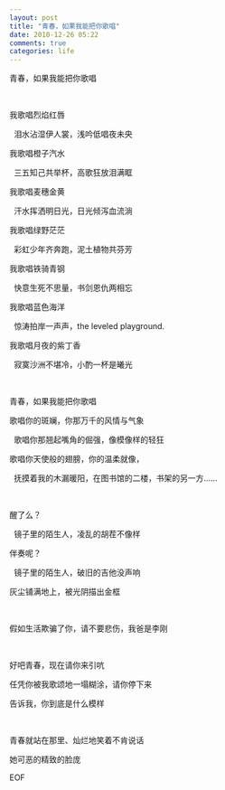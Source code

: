 ```yaml
---
layout: post
title: "青春，如果我能把你歌唱"
date: 2010-12-26 05:22
comments: true
categories: life
---
```


青春，如果我能把你歌唱

&nbsp;&nbsp;

我歌唱烈焰红唇

&nbsp;&nbsp;泪水沾湿伊人裳，浅吟低唱夜未央

我歌唱橙子汽水

&nbsp;&nbsp;三五知己共举杯，高歌狂放泪满眶

我歌唱麦穗金黄

&nbsp;&nbsp;汗水挥洒明日光，日光倾泻血流淌

我歌唱绿野茫茫

&nbsp;&nbsp;彩虹少年齐奔跑，泥土植物共芬芳

我歌唱铁骑青钢

&nbsp;&nbsp;快意生死不思量，书剑恩仇两相忘

我歌唱蓝色海洋

&nbsp;&nbsp;惊涛拍岸一声声，the leveled playground.


我歌唱月夜的紫丁香

&nbsp;&nbsp;寂寞沙洲不堪冷，小酌一杯是曦光

&nbsp;&nbsp;

青春，如果我能把你歌唱

歌唱你的斑斓，你那万千的风情与气象

&nbsp;&nbsp;歌唱你那翘起嘴角的倔强，像模像样的轻狂

歌唱你天使般的翅膀，你的温柔就像，

&nbsp;&nbsp;抚摸着我的木漏暖阳，在图书馆的二楼，书架的另一方……

&nbsp;&nbsp;

醒了么？

&nbsp;&nbsp;镜子里的陌生人，凌乱的胡茬不像样

伴奏呢？

&nbsp;&nbsp;镜子里的陌生人，破旧的吉他没声响

灰尘铺满地上，被光阴描出金框

&nbsp;&nbsp;

假如生活欺骗了你，请不要悲伤，我爸是李刚

&nbsp;&nbsp;

好吧青春，现在请你来引吭

任凭你被我歌颂地一塌糊涂，请你停下来

告诉我，你到底是什么模样

&nbsp;&nbsp;

青春就站在那里、灿烂地笑着不肯说话

她可恶的精致的脸庞

EOF